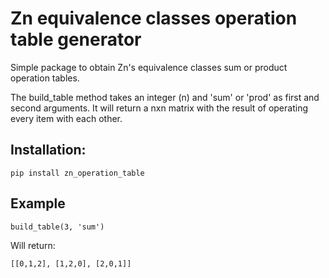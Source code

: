 # Zn equivalence classes operation table generator

Simple package to obtain Zn's equivalence classes sum or product operation tables.

The build_table method takes an integer (n) and 'sum' or 'prod' as first and second arguments.
It will return a nxn matrix with the result of operating every item with each other.

## Installation:

``
    pip install zn_operation_table
``

## Example

``
    build_table(3, 'sum')
``

Will return:

``
    [[0,1,2], [1,2,0], [2,0,1]]
``
